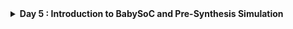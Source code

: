 <details>
  <Summary><strong> Day 5 : Introduction to BabySoC and Pre-Synthesis Simulation</strong></summary>
  
# Introduction
- VSDBabySoC is a small yet powerful RISCV-based SoC.
- The main purpose of designing such a small SoC is to test three open-source IP cores together for the first time and calibrate the analog part of it.
- VSDBabySoC contains one RVMYTH microprocessor, an 8x-PLL to generate a stable clock, and a 10-bit DAC to communicate with other analog devices.

## What is BabySoC?
- BabySoC is a lightweight, educational SoC that brings together three critical IPs in a unified design:
  - RVMYTH: A basic yet functional RISC-V CPU.
  - PLL: A Phase-Locked Loop that multiplies the clock frequency by 8× for internal system use.
  - DAC: A Digital-to-Analog Converter that enables communication with analog systems and external hardware.
- The system is designed to validate these IPs when integrated and provide a platform for observing digital-to-analog behavior in a controlled environment.

  ![Alt Text](images/BabySoC_block.png)

### Problem Statement
This project delves into designing a compact, open-source System on Chip (SoC) based on RVMYTH, a RISC-V-based processor core. The SoC integrates a Phase-Locked Loop (PLL) for precise clock generation and control, alongside a 10-bit Digital-to-Analog Converter (DAC) for interfacing with external analog systems. By converting digital signals into analog, this DAC allows BabySoC to communicate with devices that accept analog inputs, such as televisions and mobile phones, enabling output in the form of audio or video. Ultimately, this Sky130-technology-based SoC aims to provide a highly documented, educational platform for learning and experimentation in digital-analog interfacing.

### What is an SoC?
A System on Chip (SoC) is a complete system embedded onto a single silicon chip. It usually contains several integrated IP cores, such as CPUs, memory blocks, peripherals, and communication interfaces and can include both digital and analog subsystems depending on the application.

### What is RVMYTH?
RVMYTH is a simplified RISC-V-based processor core originally developed for educational workshops. It illustrates fundamental CPU architecture concepts and is small enough to be implemented easily using open-source flows. It handles instruction execution, memory operations, and basic control logic.

### What is a PLL?
A Phase-Locked Loop (PLL) is a feedback-driven circuit that locks the output frequency in sync with a reference clock. In this SoC, it is used to multiply the input clock frequency to generate a high-speed internal clock, essential for running the digital logic efficiently and with low jitter.

### What is a DAC?
A Digital-to-Analog Converter (DAC) transforms digital values into analog voltages or currents. The 10-bit DAC in this SoC enables the system to interact with real-world analog devices, converting CPU-driven digital outputs into continuous signals for use in multimedia, sensing, or other analog domains.

## Project Directory Structure
- src/include/ Contains header files (*.vh) with necessary macros or parameter definitions.
- src/module/ Contains Verilog files for each module in the SoC design.
- output/ Directory where compiled outputs and simulation files will be generated.

### Setup the project directory
Clone or set up the directory structure as follows:
```txt
VSDBabySoC/
├── src/
│   ├── include/
│   │   ├── sandpiper.vh
│   │   └── other header files...
│   ├── module/
│   │   ├── vsdbabysoc.v      # Top-level module integrating all components
│   │   ├── rvmyth.v          # RISC-V core module
│   │   ├── avsdpll.v         # PLL module
│   │   ├── avsddac.v         # DAC module
│   │   └── testbench.v       # Testbench for simulation
└── output/
└── compiled_tlv/         # Holds compiled intermediate files if needed
```

clone the VSDBabySoC repository using the following command:
```bash
cd ~/VLSI
git clone https://github.com/manili/VSDBabySoC.git
```
![Alt Text](images/clone_vsdbabysoc_repo.png)

### TLV to Verilog Conversion for RVMYTH
- Initially, the RVMYTH core is written in TL-Verilog.
- To convert `rvmyth.tlv` file inside `src/module/` into a `.v` file for simulation, follow the steps below:

```bash
# Step 1: Install python3-venv (if not already installed)
sudo apt update
sudo apt install python3-venv python3-pip

# Step 2: Create and activate a virtual environment
cd VSDBabySoC
python3 -m venv sd_env
source sd_env/bin/activate

# Step 3: Install SandPiper-SaaS inside the virtual environment
pip install pyyaml click sandpiper-saas

# Step 4: Convert rvmyth.tlv to Verilog
sandpiper-saas -i ./src/module/*.tlv -o rvmyth.v --bestsv --noline -p verilog --outdir ./src/module/
```

- After running the above command, rvmyth.v will be generated in the src/module/ directory.

You can confirm this by listing the files:
 ![Alt Text](images/sandpiper_rvmyth_v_generation.png)

#### Note 
To use this environment in future sessions, always activate it first:
```bash
dudigani@sdudigani-VirtualBox:~$ source sd_env/bin/activate
```

To exit:
```bash
dudigani@sdudigani-VirtualBox:~$ deactivate
```

## Simulation

### <ins>Pre-Synthesis Simulation</ins>

Commands to perform a pre-synthesis simulation:

```bash
cd ~/VLSI/VSDBabySoC/
mkdir -p output/pre_synth_sim
iverilog -o output/pre_synth_sim/pre_synth_sim.out -DPRE_SYNTH_SIM \
  -I src/include -I src/module \
  src/module/testbench.v
```

Then run:
```bash
cd output/pre_synth_sim
./pre_synth_sim.out
```

Explanation:

- DPRE_SYNTH_SIM: Defines the PRE_SYNTH_SIM macro for conditional compilation in the testbench.
- The resulting pre_synth_sim.vcd file can be viewed in GTKWave.

 ![Alt Text](images/run_pre_synth_simulation.png)

#### Viewing Waveform in GTKWave
- After running the simulation, open the VCD file in GTKWave: 

```bash
cd ~/VLSI/VSDBabySoC/
gtkwave output/pre_synth_sim/pre_synth_sim.vcd
```

- Drag and drop the CLK, reset, OUT (DAC), and RV TO DAC [9:0] signals to their respective locations in the simulation tool

 ![Alt Text](images/1.png)

In this picture we can see the following signals:
  * **CLK:** This is the `input CLK` signal of the `RVMYTH` core. This signal comes from the PLL, originally.
  * **reset:** This is the `input reset` signal of the `RVMYTH` core. This signal comes from an external source, originally.
  * **OUT:** This is the `output OUT` signal of the `VSDBabySoC` module. This signal comes from the DAC (due to simulation restrictions it behaves like a digital signal which is incorrect), originally.
  * **RV_TO_DAC[9:0]:** This is the 10-bit `output [9:0] OUT` port of the `RVMYTH` core. This port comes from the RVMYTH register #17, originally.
  * **OUT:** This is a `real` datatype wire which can simulate analog values. It is the `output wire real OUT` signal of the `DAC` module. This signal comes from the DAC, originally.

#### Viewing DAC output in analog mode

![Alt Text](images/2_1.png)

![Alt Text](images/2.png)


### <ins>Post-Synthesis Simulation</ins>
</details>


